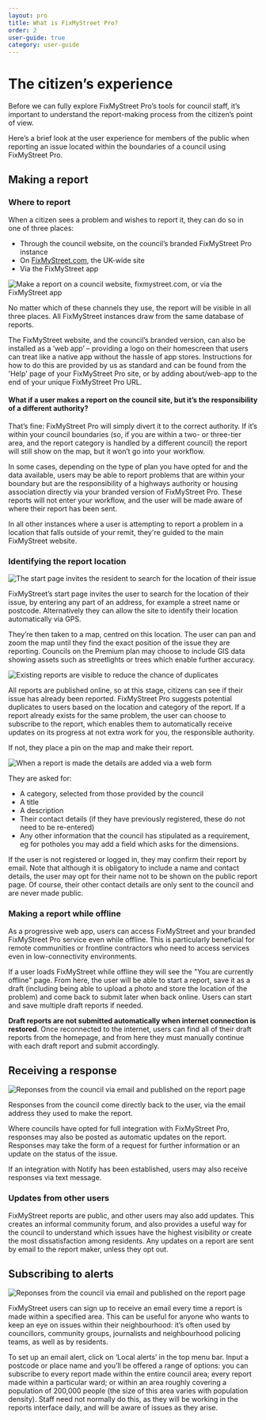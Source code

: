 ```yaml
---
layout: pro
title: What is FixMyStreet Pro?
order: 2
user-guide: true
category: user-guide
---
```


# The citizen’s experience

Before we can fully explore FixMyStreet Pro’s tools for council staff, it’s important to understand
the report-making process from the citizen’s point of view.

Here’s a brief look at the user experience for members of the public when reporting an issue located within the
boundaries of a council using FixMyStreet Pro.

## Making a report

### Where to report
When a citizen sees a problem and wishes to report it, they can do so in one of three places:

- Through the council website, on the council’s branded FixMyStreet Pro instance
- On [FixMyStreet.com](https://www.fixmystreet.com), the UK-wide site
- Via the FixMyStreet app

<img alt="Make a report on a council website, fixmystreet.com, or via the FixMyStreet app" src="/assets/img/pro-user-guide/all-the-sites.png" />

No matter which of these channels they use, the report will be visible in all three places. All
FixMyStreet instances draw from the same database of reports.

The FixMyStreet website, and the council’s branded version, can also be
installed as a ‘web app’ – providing a logo on their homescreen that users can
treat like a native app without the hassle of app stores. Instructions for how to do this are provided by us as standard and can be found from the 'Help' page of your FixMyStreet Pro site, or by adding about/web-app to the end of your unique FixMyStreet Pro URL.

<div class="boxout" markdown="1">

<h4 class="boxout__title">What if a user makes a report on the council site, but it’s the responsibility of a different authority?</h4>

That’s fine: FixMyStreet Pro will simply divert it to the correct authority. If it’s within your council boundaries (so, if you are within a two- or three-tier area, and the report category is handled by a different council) the report will still show on the map, but it won’t go into your workflow.

In some cases, depending on the type of plan you have opted for and the data available, users may be able to report problems that are within your boundary but are the responsibility of a highways authority or housing association directly via your branded version of FixMyStreet Pro. These reports will not enter your workflow, and the user will be made aware of where their report has been sent.

In all other instances where a user is attempting to report a problem in a location that falls outside of your remit, they're guided to the main FixMyStreet website.

</div>

### Identifying the report location 

<img alt="The start page invites the resident to search for the location of their issue" src="/assets/img/pro-user-guide/home.png" class="admin-screenshot" />

FixMyStreet’s start page invites the user to search for the location of their issue, by entering any part of an address, for example a street name or postcode. Alternatively they can allow the site to identify their location automatically via GPS.

They’re then taken to a map, centred on this location. The user can pan and zoom the map until they find the exact position of the issue they are reporting. Councils on the Premium plan may choose to include GIS data showing assets such as streetlights or trees which enable further accuracy.

<img alt="Existing reports are visible to reduce the chance of duplicates" src="/assets/img/pro-user-guide/making-report-duplicates.png"  class="admin-screenshot"/>

All reports are published online, so at this stage, citizens can see if their issue has already been reported. FixMyStreet Pro suggests potential duplicates to users based on the location and category of the report. If a report already exists for the same problem, the user can choose to subscribe to the report, which enables them to automatically receive updates on its progress at not extra work for you, the responsible authority.

If not, they place a pin on the map and make their report.

<img alt="When a report is made the details are added via a web form" src="/assets/img/pro-user-guide/making-report.png" class="admin-screenshot" />

They are asked for:

- A category, selected from those provided by the council
- A title
- A description
- Their contact details (if they have previously registered, these do not need to be
    re-entered)
- Any other information that the council has stipulated as a requirement, eg for potholes
    you may add a field which asks for the dimensions.

If the user is not registered or logged in, they may confirm their report by email.
Note that although it is obligatory to include a name and contact details, the user may opt for their
name not to be shown on the public report page. Of course, their other contact details are only
sent to the council and are never made public.

### Making a report while offline

As a progressive web app, users can access FixMyStreet and your branded FixMyStreet Pro service even while offline. This is particularly beneficial for remote communities or frontline contractors who need to access services even in low-connectivity environments.

If a user loads FixMyStreet while offline they will see the "You are currently offline" page. From here, the user will be able to start a report, save it as a draft (including being able to upload a photo and store the location of the problem) and come back to submit later when back online. Users can start and save multiple draft reports if needed.

<strong>Draft reports are not submitted automatically when internet connection is restored</strong>. Once reconnected to the internet, users can find all of their draft reports from the homepage, and from here they must manually continue with each draft report and submit accordingly. 

## Receiving a response

<img alt="Reponses from the council via email and published on the report page" src="/assets/img/pro-user-guide/report-response.png" class="admin-screenshot" />

Responses from the council come directly back to the user, via the email address they used to
make the report. 

Where councils have opted for full integration with FixMyStreet Pro, responses
may also be posted as automatic updates on the report. Responses may take the form of a request
for further information or an update on the status of the issue.

If an integration with Notify has been established, users may also receive responses via text message. 

### Updates from other users

FixMyStreet reports are public, and other users may also add updates. This creates an informal
community forum, and also provides a useful way for the council to understand which issues have
the highest visibility or create the most dissatisfaction among residents. Any updates on a report
are sent by email to the report maker, unless they opt out.

## Subscribing to alerts

<img alt="Reponses from the council via email and published on the report page" src="/assets/img/pro-user-guide/local-alerts.png" class="admin-screenshot" />

FixMyStreet users can sign up to receive an email every time a report is made within a specified
area. This can be useful for anyone who wants to keep an eye on issues within their
neighbourhood: it’s often used by councillors, community groups, journalists and neighbourhood
policing teams, as well as by residents.

To set up an email alert, click on ‘Local alerts’ in the top menu bar. Input a postcode or place name
and you’ll be offered a range of options: you can subscribe to every report made within the entire
council area; every report made within a particular ward; or within an area roughly covering a
population of 200,000 people (the size of this area varies with population density).
Staff need not normally do this, as they will be working in the reports interface daily, and will be
aware of issues as they arise.
